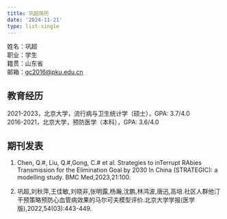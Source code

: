 ```yaml
---
title: 巩超简历
date: '2024-11-21'
type: list-single
---
```


姓名：巩超\
职业：学生\
籍贯：山东省\
邮箱：gc2016@pku.edu.cn
## 教育经历

2021-2023，北京大学，流行病与卫生统计学（硕士），GPA: 3.7/4.0\
2016-2021，北京大学，预防医学（本科），GPA: 3.6/4.0

## 期刊发表
1. Chen, Q.#, Liu, Q.#,Gong, C.# et al. Strategies to inTerrupt RAbies Transmission for the Elimination Goal by 2030 In China (STRATEGIC): a modelling study. BMC Med,2023,21:100.

1. 巩超,刘秋萍,王佳敏,刘晓非,张明露,杨瀚,沈鹏,林鸿波,唐迅,高培.社区人群他汀干预策略预防心血管病效果的马尔可夫模型评价.北京大学学报(医学版),2022,54(03):443-449.









